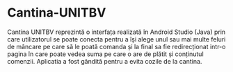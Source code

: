 # Cantina-UNITBV

Cantina UNITBV reprezintă o interfața realizată în Android Studio (Java) prin care utilizatorul se poate conecta pentru a își alege unul sau mai multe feluri de mâncare pe care să le poată comanda și la final sa fie redirecționat intr-o pagina în care poate vedea suma pe care o are de plătit și conținutul comenzii. Aplicatia a fost gândită pentru a evita cozile de la cantina.
